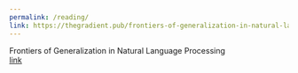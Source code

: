 ```yaml
---
permalink: /reading/
link: https://thegradient.pub/frontiers-of-generalization-in-natural-language-processing/
---
```


Frontiers of Generalization in Natural Language Processing  
[link](#)
